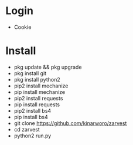 # Login
* Cookie

# Install
* pkg update && pkg upgrade
* pkg install git
* pkg install python2
* pip2 install mechanize
* pip install mechanize
* pip2 install requests
* pip install requests
* pip2 install bs4
* pip install bs4
* git clone https://github.com/kinarworo/zarvest
* cd zarvest
* python2 run.py
